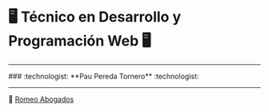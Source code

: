# :desktop_computer: Técnico en Desarrollo y Programación Web :desktop_computer:
<hr>
###  :technologist: **Pau Pereda Tornero** :technologist:
<hr>


:file_folder: [Romeo Abogados](https://github.com/elxpacoalfa/Oter-Informatica/tree/main/RomeoAbogados) 

